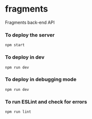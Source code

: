 # fragments

Fragments back-end API

### To deploy the server

`npm start`

### To deploy in dev

`npm run dev`

### To deploy in debugging mode

`npm run dev`

### To run ESLint and check for errors

`npm run lint`
